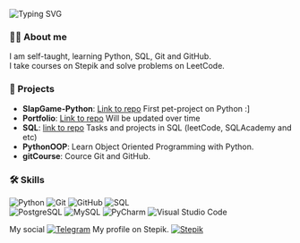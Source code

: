 
<p align="left">
  <img src="https://readme-typing-svg.demolab.com?font=Fira+Code&weight=500&size=30&pause=1000&color=36BCF7&left=true&vLeft=true&width=600&lines=%20Hello+there!;Welcome+to+my+profile!" alt="Typing SVG" /></p> 
 
### 👨‍💻 About me
I am self-taught, learning Python, SQL, Git and GitHub. <br>
I take courses on Stepik and solve problems on LeetCode.

### 📂 Projects
- **SlapGame-Python**: [Link to repo](https://github.com/Ersildan/SlapGame-Python) First pet-project on Python :]
- **Portfolio**: [Link to repo](https://github.com/Ersildan/PortfolioPython) Will be updated over time
- **SQL**: [link to repo](https://github.com/Ersildan/SQL) Tasks and projects in SQL (leetCode, SQLAcademy and etc)
- **PythonOOP**: Learn Object Oriented Programming with Python.
- **gitCourse**: Cource Git and GitHub.

### 🛠️ Skills
![Python](https://img.shields.io/badge/Python-3776AB?style=flat&logo=python&logoColor=white)
![Git](https://img.shields.io/badge/Git-F05032?style=flat&logo=git&logoColor=white)
![GitHub](https://img.shields.io/badge/GitHub-181717?style=flat&logo=github&logoColor=white)
![SQL](https://img.shields.io/badge/SQL-00758F?style=flat&logo=sql&logoColor=white)<br>
![PostgreSQL](https://img.shields.io/badge/PostgreSQL-336791?style=flat&logo=postgresql&logoColor=white)
![MySQL](https://img.shields.io/badge/MySQL-4479A1?style=flat&logo=mysql&logoColor=white)
![PyCharm](https://img.shields.io/badge/PyCharm-000000?style=flat&logo=pycharm&logoColor=white)
![Visual Studio Code](https://img.shields.io/badge/VS_Code-007ACC?style=flat&logo=visualstudiocode&logoColor=white)

My social [![Telegram](https://img.shields.io/badge/Telegram-Ersildan-blue)](https://t.me/ersildan)
My profile on Stepik. [![Stepik](https://img.shields.io/badge/Stepik-Andrew-green)](https://stepik.org/users/377286794)
